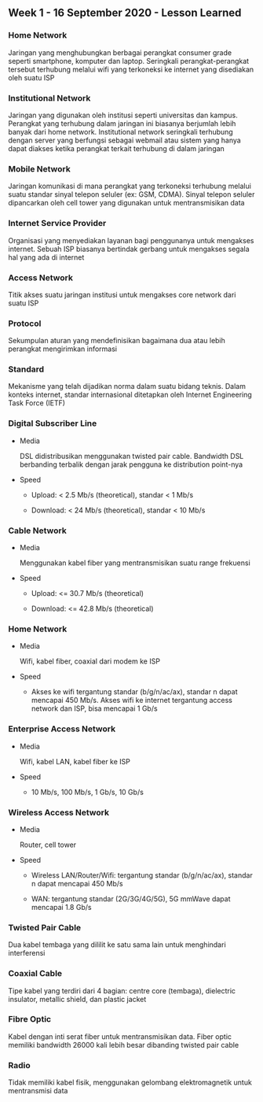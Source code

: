 ## Week 1 - 16 September 2020 - Lesson Learned

### Home Network

Jaringan yang menghubungkan berbagai perangkat consumer grade seperti smartphone, komputer dan laptop. Seringkali perangkat-perangkat tersebut terhubung melalui wifi yang terkoneksi ke internet yang disediakan oleh suatu ISP

### Institutional Network

Jaringan yang digunakan oleh institusi seperti universitas dan kampus. Perangkat yang terhubung dalam jaringan ini biasanya berjumlah lebih banyak dari home network. Institutional network seringkali terhubung dengan server yang berfungsi sebagai webmail atau sistem yang hanya dapat diakses ketika perangkat terkait terhubung di dalam jaringan

### Mobile Network

Jaringan komunikasi di mana perangkat yang terkoneksi terhubung melalui suatu standar sinyal telepon seluler (ex: GSM, CDMA). Sinyal telepon seluler dipancarkan oleh cell tower yang digunakan untuk mentransmisikan data

### Internet Service Provider

Organisasi yang menyediakan layanan bagi penggunanya untuk mengakses internet. Sebuah ISP biasanya bertindak gerbang untuk mengakses segala hal yang ada di internet

### Access Network

Titik akses suatu jaringan institusi untuk mengakses core network dari suatu ISP

### Protocol

Sekumpulan aturan yang mendefinisikan bagaimana dua atau lebih perangkat mengirimkan informasi

### Standard

Mekanisme yang telah dijadikan norma dalam suatu bidang teknis. Dalam konteks internet, standar internasional ditetapkan oleh Internet Engineering Task Force (IETF)

### Digital Subscriber Line

- Media
  
  DSL didistribusikan menggunakan twisted pair cable. Bandwidth DSL berbanding terbalik dengan jarak pengguna ke distribution point-nya

- Speed
  
  - Upload: < 2.5 Mb/s (theoretical), standar < 1 Mb/s
  
  - Download: < 24 Mb/s (theoretical), standar < 10 Mb/s

### Cable Network

- Media
  
  Menggunakan kabel fiber yang mentransmisikan suatu range frekuensi

- Speed
  
  - Upload: <= 30.7 Mb/s (theoretical)
  
  - Download: <= 42.8 Mb/s (theoretical)

### Home Network

- Media
  
  Wifi, kabel fiber, coaxial dari modem ke ISP

- Speed
  
  - Akses ke wifi tergantung standar (b/g/n/ac/ax), standar n dapat mencapai 450 Mb/s. Akses wifi ke internet tergantung access network dan ISP, bisa mencapai 1 Gb/s

### Enterprise Access Network

- Media
  
  Wifi, kabel LAN, kabel fiber ke ISP

- Speed
  
  - 10 Mb/s, 100 Mb/s, 1 Gb/s, 10 Gb/s

### Wireless Access Network

- Media
  
  Router, cell tower

- Speed
  
  - Wireless LAN/Router/Wifi: tergantung standar (b/g/n/ac/ax), standar n dapat mencapai 450 Mb/s
  
  - WAN: tergantung standar (2G/3G/4G/5G), 5G mmWave dapat mencapai 1.8 Gb/s

### Twisted Pair Cable

Dua kabel tembaga yang dililit ke satu sama lain untuk menghindari interferensi

### Coaxial Cable

Tipe kabel yang terdiri dari 4 bagian: centre core (tembaga), dielectric insulator, metallic shield, dan plastic jacket

### Fibre Optic

Kabel dengan inti serat fiber untuk mentransmisikan data. Fiber optic memiliki bandwidth 26000 kali lebih besar dibanding twisted pair cable

### Radio

Tidak memiliki kabel fisik, menggunakan gelombang elektromagnetik untuk mentransmisi data
